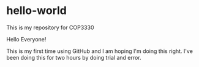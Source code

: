 # hello-world
This is my repository for COP3330

Hello Everyone!

This is my first time using GitHub and I am hoping I'm doing this right. 
I've been doing this for two hours by doing trial and error.

